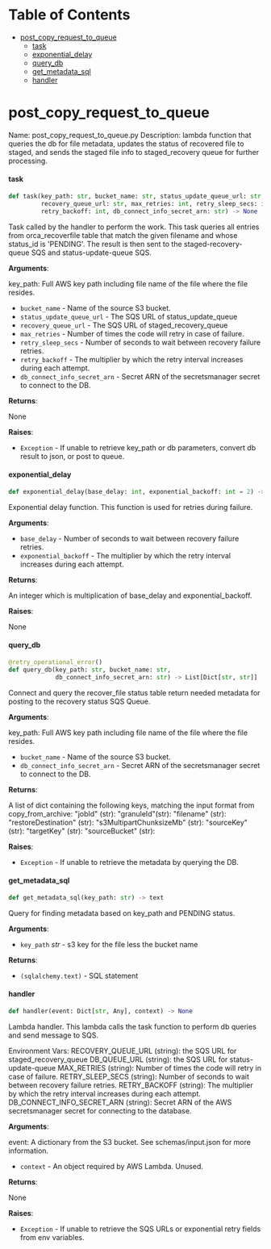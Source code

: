 # Table of Contents

* [post\_copy\_request\_to\_queue](#post_copy_request_to_queue)
  * [task](#post_copy_request_to_queue.task)
  * [exponential\_delay](#post_copy_request_to_queue.exponential_delay)
  * [query\_db](#post_copy_request_to_queue.query_db)
  * [get\_metadata\_sql](#post_copy_request_to_queue.get_metadata_sql)
  * [handler](#post_copy_request_to_queue.handler)

<a id="post_copy_request_to_queue"></a>

# post\_copy\_request\_to\_queue

Name: post_copy_request_to_queue.py
Description:  lambda function that queries the db for file metadata, updates the status
of recovered file to staged,
and sends the staged file info to staged_recovery queue for further processing.

<a id="post_copy_request_to_queue.task"></a>

#### task

```python
def task(key_path: str, bucket_name: str, status_update_queue_url: str,
         recovery_queue_url: str, max_retries: int, retry_sleep_secs: int,
         retry_backoff: int, db_connect_info_secret_arn: str) -> None
```

Task called by the handler to perform the work.
This task queries all entries from orca_recoverfile table
that match the given filename and whose status_id is 'PENDING'.
The result is then sent to the staged-recovery-queue SQS and status-update-queue SQS.

**Arguments**:

  key_path:
  Full AWS key path including file name of the file where the file resides.
- `bucket_name` - Name of the source S3 bucket.
- `status_update_queue_url` - The SQS URL of status_update_queue
- `recovery_queue_url` - The SQS URL of staged_recovery_queue
- `max_retries` - Number of times the code will retry in case of failure.
- `retry_sleep_secs` - Number of seconds to wait between recovery failure retries.
- `retry_backoff` - The multiplier by which the retry interval increases during each attempt.
- `db_connect_info_secret_arn` - Secret ARN of the secretsmanager secret to connect to the DB.

**Returns**:

  None

**Raises**:

- `Exception` - If unable to retrieve key_path or db parameters, convert db result to json,
  or post to queue.

<a id="post_copy_request_to_queue.exponential_delay"></a>

#### exponential\_delay

```python
def exponential_delay(base_delay: int, exponential_backoff: int = 2) -> int
```

Exponential delay function. This function is used for retries during failure.

**Arguments**:

- `base_delay` - Number of seconds to wait between recovery failure retries.
- `exponential_backoff` - The multiplier by which the retry interval increases during each attempt.

**Returns**:

  An integer which is multiplication of base_delay and exponential_backoff.

**Raises**:

  None

<a id="post_copy_request_to_queue.query_db"></a>

#### query\_db

```python
@retry_operational_error()
def query_db(key_path: str, bucket_name: str,
             db_connect_info_secret_arn: str) -> List[Dict[str, str]]
```

Connect and query the recover_file status table return needed metadata for posting to the recovery status SQS Queue.

**Arguments**:

  key_path:
  Full AWS key path including file name of the file where the file resides.
- `bucket_name` - Name of the source S3 bucket.
- `db_connect_info_secret_arn` - Secret ARN of the secretsmanager secret to connect to the DB.

**Returns**:

  A list of dict containing the following keys, matching the input format from copy_from_archive:
  "jobId" (str):
  "granuleId"(str):
  "filename" (str):
  "restoreDestination" (str):
  "s3MultipartChunksizeMb" (str):
  "sourceKey" (str):
  "targetKey" (str):
  "sourceBucket" (str):

**Raises**:

- `Exception` - If unable to retrieve the metadata by querying the DB.

<a id="post_copy_request_to_queue.get_metadata_sql"></a>

#### get\_metadata\_sql

```python
def get_metadata_sql(key_path: str) -> text
```

Query for finding metadata based on key_path and PENDING status.

**Arguments**:

- `key_path` _str_ - s3 key for the file less the bucket name

**Returns**:

- `(sqlalchemy.text)` - SQL statement

<a id="post_copy_request_to_queue.handler"></a>

#### handler

```python
def handler(event: Dict[str, Any], context) -> None
```

Lambda handler. This lambda calls the task function to perform db queries
and send message to SQS.

Environment Vars:
RECOVERY_QUEUE_URL (string): the SQS URL for staged_recovery_queue
DB_QUEUE_URL (string): the SQS URL for status-update-queue
MAX_RETRIES (string): Number of times the code will retry in case of failure.
RETRY_SLEEP_SECS (string): Number of seconds to wait between recovery failure retries.
RETRY_BACKOFF (string): The multiplier by which the retry interval increases during each attempt.
DB_CONNECT_INFO_SECRET_ARN (string): Secret ARN of the AWS secretsmanager secret for connecting to the database.

**Arguments**:

  event:
  A dictionary from the S3 bucket. See schemas/input.json for more information.
- `context` - An object required by AWS Lambda. Unused.

**Returns**:

  None

**Raises**:

- `Exception` - If unable to retrieve the SQS URLs or exponential retry fields from env variables.

